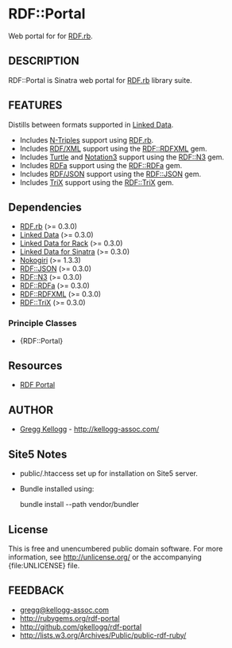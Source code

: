 # RDF::Portal

Web portal for for [RDF.rb][RDF.rb].

## DESCRIPTION
RDF::Portal is Sinatra web portal for [RDF.rb][RDF.rb] library suite.

## FEATURES
Distills between formats supported in [Linked Data][linkeddata].

* Includes [N-Triples][] support using [RDF.rb][].
* Includes [RDF/XML][] support using the [RDF::RDFXML][] gem.
* Includes [Turtle][] and [Notation3][] support using the [RDF::N3][] gem.
* Includes [RDFa][] support using the [RDF::RDFa][] gem.
* Includes [RDF/JSON][] support using the [RDF::JSON][] gem.
* Includes [TriX][] support using the [RDF::TriX][] gem.

## Dependencies
* [RDF.rb][RDF.rb] (>= 0.3.0)
* [Linked Data](http://rubygems.org/gems/linkeddata) (>= 0.3.0)
* [Linked Data for Rack](http://rubygems.org/gems/rack-linkeddata) (>= 0.3.0)
* [Linked Data for Sinatra](http://rubygems.org/gems/sinatra-linkeddata) (>= 0.3.0)
* [Nokogiri](http://rubygems.org/gems/nokogiri) (>= 1.3.3)
* [RDF::JSON](http://rubygems.org/gems/rdf-json) (>= 0.3.0)
* [RDF::N3](http://rubygems.org/gems/rdf-n3) (>= 0.3.0)
* [RDF::RDFa](http://rubygems.org/gems/rdf-rdfa) (>= 0.3.0)
* [RDF::RDFXML](http://rubygems.org/gems/rdf-rdfxml) (>= 0.3.0)
* [RDF::TriX](http://rubygems.org/gems/rdf-trix) (>= 0.3.0)

### Principle Classes
* {RDF::Portal}

## Resources
* [RDF Portal](http://rdf.kellogg-assoc)

## AUTHOR
* [Gregg Kellogg](http://github.com/gkellogg) - <http://kellogg-assoc.com/>

## Site5 Notes
* public/.htaccess set up for installation on Site5 server.
* Bundle installed using:

    bundle install --path vendor/bundler

## License

This is free and unencumbered public domain software. For more information,
see <http://unlicense.org/> or the accompanying {file:UNLICENSE} file.

## FEEDBACK

* gregg@kellogg-assoc.com
* <http://rubygems.org/rdf-portal>
* <http://github.com/gkellogg/rdf-portal>
* <http://lists.w3.org/Archives/Public/public-rdf-ruby/>

[linkeddata]:       http://linkeddata.org/
[N-Triples]:      http://en.wikipedia.org/wiki/N-Triples
[Notation3]:      http://en.wikipedia.org/wiki/Notation3
[RDF.rb]:           http://rdf.rubyforge.org/
[RDF/JSON]:       http://n2.talis.com/wiki/RDF_JSON_Specification
[RDF/XML]:        http://en.wikipedia.org/wiki/RDF/XML
[RDF::JSON]:        http://rdf.rubyforge.org/json/
[RDF::N3]:          http://rdoc.info/github/gkellogg/rdf-n3
[RDF::RDFa]:        http://rdoc.info/github/gkellogg/rdf-rdfa
[RDF::RDFXML]:      http://rdoc.info/github/gkellogg/rdf-rdfxml
[RDF::TriX]:        http://rdf.rubyforge.org/trix/
[RDFa]:           http://en.wikipedia.org/wiki/RDFa
[TriX]:           http://www.w3.org/2004/03/trix/
[Turtle]:         http://en.wikipedia.org/wiki/Turtle_(syntax)
